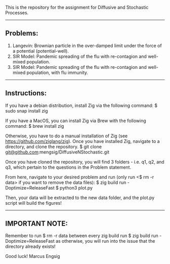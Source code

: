 This is the repository for the assignment for Diffusive and Stochastic Processes.

--------------------------------
Problems:
--------------------------------
1. Langevin: Brownian particle in the over-damped limit under the force of a potential (potential-well).
2. SIR Model: Pandemic spreading of the flu with re-contagion and well-mixed population.
3. SIR Model: Pandemic spreading of the flu with re-contagion and well-mixed population, with flu immunity.

--------------------------------
Instructions:
--------------------------------
If you have a debian distribution, install Zig via the following command:
$ sudo snap install zig

If you have a MacOS, you can install Zig via Brew with the following command:
$ brew install zig

Otherwise, you have to do a manual installation of Zig (see https://github.com/ziglang/zig).
Once you have installed Zig, navigate to a directory, and clone the repository.
$ git clone git@github.com:mengsig/DiffusiveNStochastic.git

Once you have cloned the repository, you will find 3 folders - i.e. q1, q2, and q3, which pertain to the questions in the Problem statement.

From here, navigate to your desired problem and run (only run <$ rm -r data> if you want to remove the data files):
$ zig build run -Doptimize=ReleaseFast
$ python3 plot.py

Then, your data will be extracted to the new data folder, and the plot.py script will build the figures!

--------------------------------
IMPORTANT NOTE: 
--------------------------------
Remember to run 
$ rm -r data
between every zig build run
$ zig build run -Doptimize=ReleaseFast
as otherwise, you will run into the issue that the directory already exists!

Good luck!
Marcus Engsig
